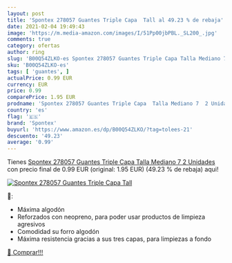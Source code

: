 ```yaml
---
layout: post
title: 'Spontex 278057 Guantes Triple Capa  Tall al 49.23 % de rebaja'
date: 2021-02-04 19:49:43
image: 'https://m.media-amazon.com/images/I/51Pp00jbPBL._SL200_.jpg'
comments: true
category: ofertas
author: ring
slug: 'B00Q54ZLKO-es Spontex 278057 Guantes Triple Capa Talla Mediano 7 2 Unidades'
sku: 'B00Q54ZLKO-es'
tags: [ 'guantes', ]
actualPrice: 0.99 EUR
currency: EUR
price: 0.99
comparePrice: 1.95 EUR
prodname: 'Spontex 278057 Guantes Triple Capa  Talla Mediano 7  2 Unidades'
country: 'es'
flag: '🇪🇸'
brand: 'Spontex'
buyurl: 'https://www.amazon.es/dp/B00Q54ZLKO/?tag=tolees-21'
descuento: '49.23'
average: '0.99'
---
```


Tienes [Spontex 278057 Guantes Triple Capa  Talla Mediano 7  2 Unidades](https://www.amazon.es/dp/B00Q54ZLKO/?tag=tolees-21) con precio final de  0.99 EUR (original: 1.95 EUR) (49.23 %  de rebaja) aqui!

[![Spontex 278057 Guantes Triple Capa  Tall](https://m.media-amazon.com/images/I/51Pp00jbPBL._SL200_.jpg)](https://www.amazon.es/dp/B00Q54ZLKO/?tag=tolees-21)

🔎:

- Máxima algodón
- Reforzados con neopreno, para poder usar productos de limpieza agresivos
- Comodidad su forro algodón
- Máxima resistencia gracias a sus tres capas, para limpiezas a fondo

[🛒 Comprar!!!](https://www.amazon.es/dp/B00Q54ZLKO/?tag=tolees-21)
